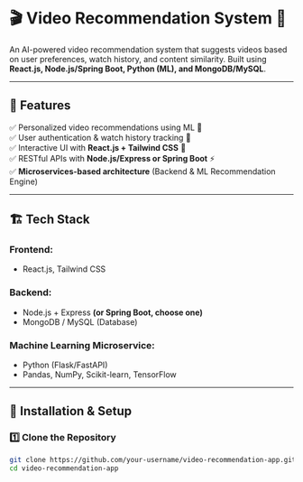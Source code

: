 # 🎬 Video Recommendation System 🎯  

An AI-powered video recommendation system that suggests videos based on user preferences, watch history, and content similarity. Built using **React.js, Node.js/Spring Boot, Python (ML), and MongoDB/MySQL**.

---

## 🚀 Features  
✅ Personalized video recommendations using ML 🤖  
✅ User authentication & watch history tracking 🔐  
✅ Interactive UI with **React.js + Tailwind CSS** 🎨  
✅ RESTful APIs with **Node.js/Express or Spring Boot** ⚡  
✅ **Microservices-based architecture** (Backend & ML Recommendation Engine)  

---

## 🏗️ Tech Stack  
### **Frontend:**  
- React.js, Tailwind CSS  

### **Backend:**  
- Node.js + Express **(or Spring Boot, choose one)**  
- MongoDB / MySQL (Database)  

### **Machine Learning Microservice:**  
- Python (Flask/FastAPI)  
- Pandas, NumPy, Scikit-learn, TensorFlow  

---

## 🔧 Installation & Setup  

### 1️⃣ **Clone the Repository**  
```bash
git clone https://github.com/your-username/video-recommendation-app.git
cd video-recommendation-app
